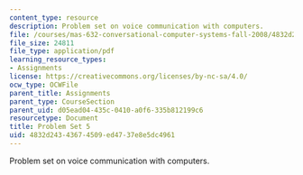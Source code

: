 ```yaml
---
content_type: resource
description: Problem set on voice communication with computers.
file: /courses/mas-632-conversational-computer-systems-fall-2008/4832d24343674509ed4737e8e5dc4961_ps5.pdf
file_size: 24811
file_type: application/pdf
learning_resource_types:
- Assignments
license: https://creativecommons.org/licenses/by-nc-sa/4.0/
ocw_type: OCWFile
parent_title: Assignments
parent_type: CourseSection
parent_uid: d05ead04-435c-0410-a0f6-335b812199c6
resourcetype: Document
title: Problem Set 5
uid: 4832d243-4367-4509-ed47-37e8e5dc4961
---
```

Problem set on voice communication with computers.